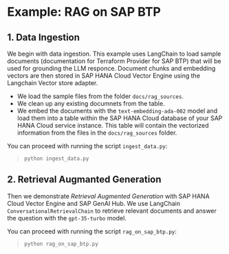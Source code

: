 # Example: RAG on SAP BTP

## 1. Data Ingestion
We begin with data ingestion. This example uses LangChain to load sample documents (documentation for Terraform Provider for SAP BTP) that will be used for grounding the LLM responce. Document chunks and embedding vectors are then stored in SAP HANA Cloud Vector Engine using the Langchain Vector store adapter.

- We load the sample files from the folder `docs/rag_sources`.
- We clean up any existing documnets from the table. 
- We embed the documents with the `text-embedding-ada-002` model and load them into a table within the SAP HANA Cloud database of your SAP HANA Cloud service instance. This table will contain the vectorized information from the files in the `docs/rag_sources` folder.

You can proceed with running the script `ingest_data.py`:
> `python ingest_data.py`

## 2. Retrieval Augmanted Generation
Then we demonstrate *Retrieval Augmented Generation* with SAP HANA Cloud Vector Engine and SAP GenAI Hub.
We use LangChain `ConversationalRetrievalChain` to retrieve relevant documents and answer the question with the `gpt-35-turbo` model.

You can proceed with running the script `rag_on_sap_btp.py`:
> `python rag_on_sap_btp.py`